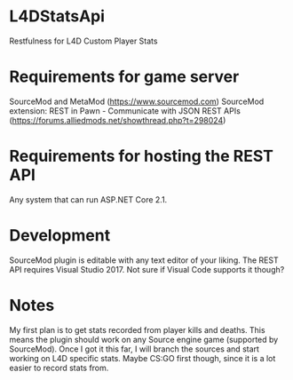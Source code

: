 # L4DStatsApi
Restfulness for L4D Custom Player Stats

# Requirements for game server
SourceMod and MetaMod (https://www.sourcemod.com)
SourceMod extension: REST in Pawn - Communicate with JSON REST APIs (https://forums.alliedmods.net/showthread.php?t=298024)

# Requirements for hosting the REST API
Any system that can run ASP.NET Core 2.1.

# Development
SourceMod plugin is editable with any text editor of your liking. The REST API requires Visual Studio 2017. Not sure if Visual Code supports it though?

# Notes
My first plan is to get stats recorded from player kills and deaths. This means the plugin should work on any Source engine game (supported by SourceMod). Once I got it this far, I will branch the sources and start working on L4D specific stats. Maybe CS:GO first though, since it is a lot easier to record stats from.
